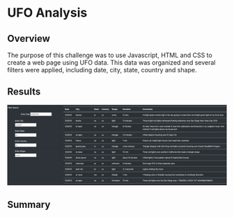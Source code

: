 # UFO Analysis

## Overview
The purpose of this challenge was to use Javascript, HTML and CSS to create a web page using UFO data. This data was organized and several filters were applied, including date, city, state, country and shape. 

## Results

![Filters Example](https://github.com/csedatole/UFOs/blob/main/static/images/filters.png)


## Summary
